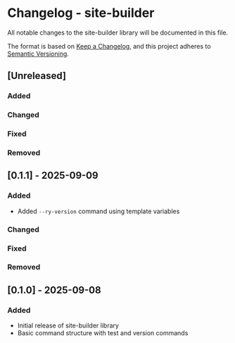 # Changelog - site-builder

All notable changes to the site-builder library will be documented in this file.

The format is based on [Keep a Changelog](https://keepachangelog.com/en/1.1.0/),
and this project adheres to [Semantic Versioning](https://semver.org/spec/v2.0.0.html).

## [Unreleased]

### Added

### Changed

### Fixed

### Removed

## [0.1.1] - 2025-09-09

### Added
- Added `--ry-version` command using template variables

### Changed

### Fixed

### Removed

## [0.1.0] - 2025-09-08

### Added
- Initial release of site-builder library
- Basic command structure with test and version commands
